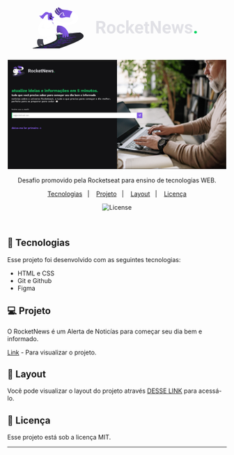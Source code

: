 <h1 align="center">
 <svg width="389" height="94" viewBox="0 0 389 94" fill="none" xmlns="http://www.w3.org/2000/svg">
<g clip-path="url(#clip0_101_8)">
<path d="M36.2001 29.88C36.2001 29.88 33.9655 19.0545 36.0615 14.9602C38.1573 10.866 43.7171 11.9242 44.2366 13.902C44.7564 15.8797 45.0335 20.772 46.6095 20.8934C48.1858 21.0149 49.9006 21.8129 49.5021 23.0099C49.1037 24.207 46.4709 24.8662 46.3324 25.3867C46.1938 25.9071 47.2506 30.9382 47.2506 30.9382L36.2001 29.88Z" fill="#8157E4"/>
<path d="M40.6168 21.5179C41.0952 21.5179 41.4828 20.749 41.4828 19.8004C41.4828 18.8519 41.0952 18.0829 40.6168 18.0829C40.1386 18.0829 39.7507 18.8519 39.7507 19.8004C39.7507 20.749 40.1386 21.5179 40.6168 21.5179Z" fill="#121214"/>
<path d="M43.4398 22.0212C43.9182 22.0212 44.3058 21.2522 44.3058 20.3037C44.3058 19.3551 43.9182 18.5862 43.4398 18.5862C42.9613 18.5862 42.5737 19.3551 42.5737 20.3037C42.5737 21.2522 42.9613 22.0212 43.4398 22.0212Z" fill="#121214"/>
<path d="M40.0104 16.799C40.9458 16.5909 42.6778 16.4 44.1675 17.2501C44.3232 17.3368 44.4965 17.146 44.3751 17.0072C43.6133 16.0531 42.037 14.7519 39.8718 16.5041C39.7333 16.6082 39.8546 16.8338 40.0104 16.799Z" fill="#121214"/>
<path d="M44.0289 24.3803C44.0808 24.2242 43.977 24.0507 43.8212 24.0334C43.0763 23.8946 41.0846 23.4435 39.5084 22.5067C39.5084 22.5067 39.7683 21.8474 39.1099 22.2464C38.4519 22.6455 39.8202 27.4684 42.401 26.6009C43.3015 26.2887 43.8212 24.9702 44.0289 24.3803Z" fill="#121214"/>
<path d="M38.1745 13.503C38.1745 13.503 36.7196 10.467 31.8525 10.467C26.9854 10.467 22.482 20.1128 18.0133 19.0545C13.5273 17.9963 16.9567 21.8303 19.4682 21.8303C19.4682 21.8303 19.3297 22.6283 18.2731 23.0273C17.2166 23.4264 20.2476 25.4041 22.7591 23.9468C22.7591 23.9468 22.6206 24.6061 21.8411 25.5255C21.0444 26.445 23.5559 27.243 25.0108 24.7275C26.4657 22.2119 30.1551 15.4807 34.641 16.0185C39.1099 16.539 38.1745 13.503 38.1745 13.503Z" fill="#8157E4"/>
<path d="M60.137 55.8335C60.137 55.8335 69.6632 66.416 68.4509 73.5289C67.2384 80.6417 59.271 79.4275 59.271 79.4275L52.5158 80.8153L49.9178 81.1623C49.9178 81.1623 51.6498 77.3456 49.0518 72.1411L57.8852 70.0592L51.3555 60.6737L60.137 55.8335Z" fill="white"/>
<path d="M33.0475 68.2376C34.312 70.7183 35.4898 73.6849 35.9055 76.6169C35.9402 76.877 35.5764 76.9813 35.4723 76.7382C34.7971 75.2289 33.6017 73.043 32.2509 72.8175C32.2509 72.8175 18.7407 72.4707 13.891 72.2971C9.04122 72.1236 8.86802 88.0841 16.6623 90.166C24.4565 92.2479 23.9369 87.9109 23.9369 87.9109C23.9369 87.9109 20.1091 86.9219 18.4809 84.1634C18.3597 83.9553 18.6195 83.7123 18.81 83.8686C20.2996 85.0135 23.7983 87.3035 28.0766 87.5638C33.7922 87.9108 45.5702 85.1351 48.688 79.9303C50.8704 76.2874 46.4362 69.4173 43.5786 65.6178C44.3232 66.0342 45.1201 66.572 45.934 67.3007C46.2805 67.613 46.748 67.7345 47.1984 67.665L61.0031 65.3578L57.712 57.6548C54.1268 59.0601 50.4895 61.5758 45.934 63.9698C39.9585 67.1099 34.9356 68.0121 33.0475 68.2376Z" fill="white"/>
<path d="M18.8274 83.8858C20.3169 85.0308 23.8157 87.3207 28.0938 87.581C28.3365 87.5983 28.5961 87.5983 28.856 87.6155C23.3653 83.0704 23.781 75.3677 24.1275 72.6264C20.3342 72.5224 16.16 72.4011 13.891 72.3144C9.04123 72.1408 8.86802 88.1014 16.6623 90.1833C24.4565 92.2652 23.9369 87.9278 23.9369 87.9278C23.9369 87.9278 20.1091 86.9391 18.4809 84.1806C18.3597 83.9551 18.6195 83.7295 18.8274 83.8858Z" fill="#464650"/>
<path d="M101.1 15.6714C98.6581 12.7915 95.1765 10.7271 91.4006 9.23508C90.9677 10.3107 90.1017 11.2302 88.9411 11.4383C88.6121 11.4904 88.1098 11.7333 87.7633 11.768C87.6767 11.82 87.59 11.8721 87.5034 11.9241C87.4862 11.9414 87.469 11.9414 87.4515 11.9588C87.3995 12.0109 87.2782 12.1149 87.1571 12.167C86.932 12.3578 86.724 12.566 86.4988 12.7742C86.2217 13.0518 85.9446 13.3293 85.6847 13.6243C85.6503 13.659 85.6156 13.711 85.5809 13.763C85.529 13.8671 85.477 13.9886 85.4076 14.0927C85.3385 14.3182 85.2519 14.5264 85.1999 14.7519C85.1652 14.9254 85.1305 15.0989 85.0961 15.2724C85.0786 15.55 85.0267 15.8275 85.0095 16.1051C84.9747 16.8164 84.9573 17.5277 84.9747 18.2216C84.992 19.5748 85.0439 20.928 84.94 22.2812C84.9228 22.6108 84.8534 22.9404 84.7668 23.2353C95.6268 25.7856 94.8994 33.1066 83.5023 34.6679C69.646 36.5763 54.4039 31.3718 54.4039 31.3718C54.4039 31.3718 33.3593 25.3866 22.967 30.938C12.5746 36.4895 7.48237 56.6311 19.6761 64.2473C35.0048 73.8236 50.1777 58.4182 61.4706 57.3597C60.6218 55.9372 61.0722 53.8728 62.1287 52.7104C62.4233 52.3808 62.8389 52.1205 63.2893 51.9297C63.2374 51.8605 63.168 51.7737 63.1161 51.7042C63.0641 51.6697 62.9084 51.4786 62.7698 51.3398C62.4924 51.0451 62.2153 50.7675 61.921 50.5072C60.847 49.5358 59.5134 48.6856 58.8379 47.3498C58.2837 46.2394 58.1623 45.1119 58.6474 43.9494C59.0631 42.978 59.981 41.8851 61.1069 41.7463C61.2974 41.7288 61.4879 41.6943 61.6611 41.6768C61.3149 41.6595 60.9684 41.6248 60.6218 41.6248L60.5699 41.0176C60.5699 41.0176 58.3184 38.1376 57.2097 35.8824C57.1233 35.7264 57.3482 35.5876 57.4696 35.7264C58.7168 37.3569 61.3321 40.6013 62.995 41.3644C105.43 43.7759 109.761 25.907 101.1 15.6714ZM57.3829 41.7288C54.3173 42.0411 50.9918 42.9085 47.4064 44.4698C35.2819 49.7265 22.6898 50.1601 19.9012 46.0834C19.7973 45.9446 19.9705 45.771 20.1091 45.8751C20.5248 46.1874 21.1137 46.5169 21.8065 46.5517C21.8758 46.5517 21.9451 46.4997 21.9624 46.4304C22.101 45.5283 23.1055 40.2542 26.7082 37.3569C26.8641 37.2357 27.0373 37.4437 26.9161 37.5825C26.2579 38.2766 25.5131 39.2305 25.0974 40.341C24.9415 40.7401 24.9589 41.1737 25.1494 41.538C25.9115 43.2208 28.2152 48.1653 28.4576 48.1825C29.9819 48.2865 33.8616 48.1305 40.4955 46.3609C47.5277 44.4873 52.3082 41.1912 57.3829 41.7288Z" fill="white"/>
<path d="M53.9363 60.5349C53.1914 60.5869 52.8104 61.4891 53.3127 62.0442C54.9062 63.831 56.95 67.4222 55.1142 72.835C52.6891 79.9826 10.5136 90.8774 0.207831 93.4449C-0.10394 93.5317 -0.0519952 94 0.277096 94L61.3321 93.8265C61.5747 93.8265 61.7999 93.792 62.0251 93.7224C66.5109 92.3172 107.613 78.213 115.199 70.0592C121.452 63.3627 112.064 58.609 108.894 57.256C108.288 56.9957 107.63 56.8917 106.972 56.9437L53.9363 60.5349Z" fill="url(#paint0_radial_101_8)"/>
<path d="M57.2097 64.4206C57.2963 64.6114 57.3482 64.6981 57.4176 64.8889C59.2707 64.7501 60.2062 64.6809 62.094 64.5246C62.0073 64.3513 61.9729 64.247 61.8863 64.0738C59.9982 64.2298 59.063 64.2993 57.2097 64.4206Z" fill="#04D361"/>
<path d="M60.1889 65.6181C60.2583 65.7914 60.2755 65.8781 60.345 66.0689C60.8819 66.0169 61.159 65.9997 61.7133 65.9477C61.6613 65.7741 61.6266 65.6874 61.5572 65.5138C61.003 65.5486 60.7259 65.5834 60.1889 65.6181Z" fill="#04D361"/>
<path d="M62.3019 65.4446C62.3711 65.6178 62.3886 65.7046 62.4577 65.8781C64.2245 65.7221 65.1252 65.6354 66.9611 65.4618C66.8919 65.2883 66.8744 65.219 66.8053 65.0455C64.9691 65.2015 64.0859 65.2883 62.3019 65.4446Z" fill="#6F33EA"/>
<path d="M67.7235 64.9587C67.7929 65.1323 67.8274 65.2015 67.8968 65.375C70.1483 65.167 72.3829 64.9587 74.6344 64.7332C74.5478 64.5772 74.5131 64.5076 74.4267 64.3516C72.1921 64.5424 69.9578 64.7504 67.7235 64.9587Z" fill="#6F33EA"/>
<path d="M58.3705 67.1616C58.4225 67.3351 58.4397 67.4219 58.4744 67.5955C58.9939 67.5432 59.271 67.5087 59.7908 67.4567C59.7561 67.2831 59.7389 67.1964 59.6867 67.0228C59.1499 67.0748 58.89 67.1096 58.3705 67.1616Z" fill="#04D361"/>
<path d="M60.4313 66.9539C60.466 67.1274 60.5008 67.2142 60.5355 67.3874C62.2675 67.2142 63.1507 67.1099 64.9694 66.9366C64.9347 66.7803 64.9175 66.6936 64.8655 66.52C63.0641 66.6936 62.1809 66.7803 60.4313 66.9539Z" fill="#6F33EA"/>
<path d="M73.855 65.6003C73.9245 65.7566 73.9417 65.8259 73.9936 65.9821C75.6046 65.8086 77.2325 65.6351 78.8435 65.4615C78.774 65.3228 78.7396 65.236 78.653 65.0972C76.7302 65.3228 75.7603 65.4095 73.855 65.6003Z" fill="#04D361"/>
<path d="M65.8007 66.416C65.8529 66.572 65.8701 66.6588 65.9048 66.8148C68.1563 66.5895 70.4253 66.3465 72.6771 66.1209C72.6249 65.9649 72.5905 65.8954 72.5386 65.7393C70.304 65.9649 68.0525 66.1904 65.8007 66.416Z" fill="#6F33EA"/>
<path d="M60.7604 69.4173C60.7604 69.5734 60.7604 69.6601 60.7604 69.8162C61.176 69.7641 61.384 69.7469 61.7997 69.6949C61.7997 69.5386 61.8169 69.4693 61.8169 69.313C61.384 69.3478 61.176 69.3653 60.7604 69.4173Z" fill="#04D361"/>
<path d="M62.5618 69.209C62.5618 69.365 62.5618 69.4346 62.5446 69.5906C64.3113 69.3823 65.2292 69.261 67.0998 69.0527C67.0998 68.8967 67.0998 68.8272 67.0998 68.6712C65.2465 68.8967 64.3285 69.0007 62.5618 69.209Z" fill="#6F33EA"/>
<path d="M76.0027 67.665C76.0199 67.8038 76.0371 67.8733 76.0371 68.0293C76.4528 67.9773 76.6607 67.9598 77.0764 67.9078C77.0592 67.769 77.0417 67.6998 77.0245 67.561C76.626 67.5955 76.4183 67.613 76.0027 67.665Z" fill="#AD92FF"/>
<path d="M68.0872 68.5672C68.0872 68.7235 68.0872 68.7927 68.0872 68.949C70.4429 68.6712 72.8158 68.3936 75.1714 68.1336C75.1539 67.9948 75.1539 67.9253 75.1367 67.7693C72.7811 68.0293 70.4429 68.2896 68.0872 68.5672Z" fill="#6F33EA"/>
<path d="M77.908 67.4394C77.9427 67.5782 77.9427 67.6477 77.9599 67.7865C80.4542 67.4914 82.9309 67.1967 85.4251 66.9016C85.3904 66.7628 85.3557 66.6936 85.3212 66.572C82.8442 66.8668 80.3847 67.1619 77.908 67.4394Z" fill="#6F33EA"/>
<path d="M59.8596 73.9799C59.773 74.1187 59.7211 74.188 59.6345 74.3267C60.0504 74.2575 60.2753 74.24 60.7084 74.1707C60.8123 74.0319 60.847 73.9624 60.9336 73.8236C60.5005 73.8932 60.2753 73.9277 59.8596 73.9799Z" fill="#04D361"/>
<path d="M61.9038 73.7199C61.8171 73.8587 61.7652 73.9107 61.6786 74.0495C63.4453 73.8067 64.3977 73.6676 66.3552 73.4076C66.4415 73.2861 66.4937 73.2168 66.5801 73.0781C64.6229 73.3381 63.6705 73.4596 61.9038 73.7199Z" fill="#6F33EA"/>
<path d="M76.1063 71.8805C76.0372 72.0021 76.0025 72.0713 75.9158 72.1929C76.3662 72.1408 76.5914 72.1061 77.059 72.0541C77.1284 71.9325 77.1628 71.8633 77.2322 71.7418C76.7818 71.7938 76.5567 71.8285 76.1063 71.8805Z" fill="#04D361"/>
<path d="M67.6021 72.939C67.5155 73.0778 67.4808 73.1298 67.377 73.2685C69.9059 72.939 72.4345 72.6267 74.9634 72.3144C75.05 72.1931 75.0847 72.1236 75.1539 72.002C72.6425 72.3144 70.131 72.6267 67.6021 72.939Z" fill="#6F33EA"/>
<path d="M78.1676 71.6205C78.0985 71.742 78.0638 71.8113 77.9944 71.9328C80.6966 71.6033 83.3985 71.2737 86.1004 70.9266C86.1526 70.8051 86.1873 70.7359 86.2217 70.6143C83.5545 70.9614 80.8698 71.2909 78.1676 71.6205Z" fill="#6F33EA"/>
<path d="M58.2314 75.992C58.1104 76.1136 58.041 76.1828 57.9024 76.3044C58.3181 76.2348 58.526 76.2176 58.9417 76.1481C59.0802 76.0268 59.1494 75.9573 59.2707 75.836C58.8551 75.888 58.6471 75.9225 58.2314 75.992Z" fill="#04D361"/>
<path d="M60.2928 75.628C60.1714 75.7495 60.1023 75.8188 59.9637 75.9403C61.713 75.68 62.6657 75.5585 64.6576 75.2985C64.7961 75.1769 64.8481 75.1077 64.9866 74.9861C63.0122 75.2464 62.0595 75.3852 60.2928 75.628Z" fill="#6F33EA"/>
<path d="M74.9976 73.7716C74.8765 73.8929 74.8246 73.9624 74.7032 74.084C75.1883 74.0317 75.4307 73.9972 75.9158 73.9452C76.0368 73.8237 76.0888 73.7541 76.2101 73.6329C75.725 73.6849 75.4826 73.7196 74.9976 73.7716Z" fill="#04D361"/>
<path d="M66.0262 74.8471C65.9048 74.9686 65.8357 75.0379 65.7144 75.1594C68.2952 74.8298 70.8932 74.5 73.4738 74.188C73.5951 74.0664 73.6471 73.9969 73.7684 73.8757C71.1876 74.2052 68.6067 74.5175 66.0262 74.8471Z" fill="#6F33EA"/>
<path d="M76.8687 73.5113C76.7649 73.6329 76.7127 73.7021 76.5916 73.8236C79.3801 73.4941 82.1687 73.147 84.9575 72.7999C85.0613 72.6787 85.096 72.6091 85.1999 72.4876C82.4286 72.8347 79.64 73.1642 76.8687 73.5113Z" fill="#6F33EA"/>
<path d="M55.0448 77.2065C54.9062 77.3281 54.8368 77.3801 54.6982 77.5016C55.0448 77.4493 55.2177 77.4148 55.5643 77.3453C55.7028 77.2241 55.7722 77.1718 55.9108 77.0505C55.5643 77.1198 55.391 77.1545 55.0448 77.2065Z" fill="#04D361"/>
<path d="M56.5863 76.9637C56.4477 77.085 56.3786 77.1373 56.2225 77.2585C57.7641 77.0157 58.6301 76.877 60.4663 76.6342C60.622 76.5127 60.6915 76.4606 60.83 76.3391C58.9938 76.5819 58.1278 76.7034 56.5863 76.9637Z" fill="#6F33EA"/>
<path d="M70.2521 75.1942C70.1136 75.3157 70.0441 75.385 69.8884 75.5065C70.3559 75.4545 70.5986 75.4197 71.0834 75.3677C71.2395 75.2462 71.3086 75.1769 71.4471 75.0554C70.9624 75.1074 70.7197 75.1246 70.2521 75.1942Z" fill="#04D361"/>
<path d="M61.7996 76.2003C61.6611 76.3219 61.5745 76.3739 61.4359 76.4954C63.9126 76.1659 66.3721 75.8535 68.8491 75.5412C68.9877 75.4197 69.0743 75.3677 69.2129 75.2462C66.7359 75.5412 64.2592 75.8535 61.7996 76.2003Z" fill="#6F33EA"/>
<path d="M59.271 73.0778C59.2016 73.2166 59.1669 73.2861 59.0977 73.4249C60.7259 73.1821 61.5919 73.0605 63.4106 72.8178C63.4797 72.679 63.5144 72.6094 63.5836 72.4707C61.7824 72.731 60.8989 72.8522 59.271 73.0778Z" fill="#04D361"/>
<path d="M72.5731 71.3429C72.5212 71.4817 72.4865 71.5337 72.4171 71.6728C72.8502 71.6205 73.0582 71.586 73.5083 71.5337C73.5777 71.3949 73.5949 71.3429 73.6471 71.2042C73.2139 71.2562 72.9888 71.2737 72.5731 71.3429Z" fill="#04D361"/>
<path d="M64.5537 72.3489C64.4843 72.4876 64.4498 72.5572 64.3804 72.6959C66.7533 72.3836 69.1437 72.0713 71.5165 71.7765C71.586 71.6377 71.6032 71.5855 71.6726 71.4467C69.2994 71.7418 66.9266 72.0366 64.5537 72.3489Z" fill="#6F33EA"/>
<path d="M74.5478 71.0826C74.4959 71.2214 74.4612 71.2734 74.4092 71.4122C77.0248 71.0826 79.64 70.7703 82.2728 70.4408C82.3075 70.3192 82.3247 70.25 82.3594 70.1112C79.7614 70.4408 77.1633 70.7703 74.5478 71.0826Z" fill="#6F33EA"/>
<path d="M83.3121 70.0072C83.2774 70.1284 83.2602 70.198 83.2255 70.3367C89.0105 69.6081 94.7783 68.8795 100.546 68.0468C100.546 67.9253 100.563 67.8558 100.563 67.7345C94.813 68.5499 89.0627 69.2958 83.3121 70.0072Z" fill="#6F33EA"/>
<path d="M64.4849 70.1112C64.4674 70.2672 64.4502 70.3367 64.4155 70.4755C66.2341 70.25 67.1868 70.1284 69.1268 69.9029C69.144 69.7641 69.1612 69.6946 69.1787 69.5386C67.2562 69.7641 66.3035 69.8857 64.4849 70.1112Z" fill="#04D361"/>
<path d="M78.3756 68.4456C78.3756 68.5844 78.3756 68.6539 78.3756 68.7927C78.8088 68.7407 79.0164 68.7234 79.4496 68.6712C79.4496 68.5324 79.4496 68.4631 79.4324 68.3244C79.0164 68.3764 78.8088 68.3936 78.3756 68.4456Z" fill="#04D361"/>
<path d="M70.2005 69.417C70.183 69.5558 70.183 69.6253 70.1486 69.7814C72.5906 69.4866 75.0329 69.1915 77.4752 68.8967C77.4752 68.7579 77.4752 68.6884 77.4752 68.5496C75.0501 68.8447 72.6253 69.1222 70.2005 69.417Z" fill="#6F33EA"/>
<path d="M80.3503 68.2028C80.3675 68.3416 80.3675 68.4108 80.3675 68.5496C82.9136 68.2376 85.4772 67.9253 88.0231 67.613C88.0059 67.4742 87.9887 67.4222 87.954 67.2834C85.425 67.5954 82.8789 67.9078 80.3503 68.2028Z" fill="#6F33EA"/>
<path d="M57.0714 75.3157C56.9675 75.4372 56.9156 75.5065 56.8115 75.628C58.3186 75.3852 59.1324 75.2637 60.8992 75.0034C61.0205 74.8819 61.0724 74.8126 61.1763 74.6911C59.4095 74.9341 58.5782 75.0729 57.0714 75.3157Z" fill="#6F33EA"/>
<path d="M70.2002 73.5116C70.0964 73.6504 70.0444 73.7024 69.9231 73.8412C70.3735 73.7892 70.5986 73.7544 71.0662 73.7024C71.1703 73.5811 71.2223 73.5116 71.3261 73.3728C70.8757 73.4248 70.6506 73.4596 70.2002 73.5116Z" fill="#04D361"/>
<path d="M81.095 72.1408C81.0084 72.2623 80.9737 72.3319 80.887 72.4531C81.3549 72.4011 81.5973 72.3664 82.0649 72.3144C82.1515 72.1931 82.1862 72.1236 82.2728 72.002C81.8052 72.0543 81.5626 72.0888 81.095 72.1408Z" fill="#04D361"/>
<path d="M62.0945 74.5523C61.9907 74.6736 61.9385 74.7431 61.8174 74.8646C64.1728 74.5348 66.546 74.2225 68.9188 73.9277C69.0227 73.8061 69.0746 73.7369 69.1787 73.6154C66.8231 73.9277 64.4674 74.2225 62.0945 74.5523Z" fill="#6F33EA"/>
<path d="M72.1055 73.2513C72.0013 73.3726 71.9494 73.4421 71.8456 73.5633C74.5303 73.2338 77.2149 72.9042 79.8996 72.5747C79.9863 72.4531 80.0382 72.3839 80.1076 72.2624C77.4573 72.5919 74.7727 72.9215 72.1055 73.2513Z" fill="#6F33EA"/>
<path d="M83.2599 71.8805C83.1905 72.0018 83.1385 72.0713 83.0694 72.1926C85.806 71.8458 88.5598 71.5162 91.2967 71.1519C91.3658 71.0304 91.4006 70.9608 91.4525 70.8396C88.7159 71.2039 85.9793 71.5334 83.2599 71.8805Z" fill="#6F33EA"/>
<path d="M76.6955 64.1258C76.7993 64.2821 76.834 64.3513 76.9207 64.5076C79.2936 64.2821 81.6664 64.039 84.0393 63.779C83.918 63.6402 83.866 63.5707 83.745 63.4319C81.4065 63.6747 79.0509 63.9002 76.6955 64.1258Z" fill="#6F33EA"/>
<path d="M84.7495 63.3276C84.8706 63.4664 84.94 63.5359 85.0438 63.6747C86.4468 63.5359 87.1568 63.4492 88.5598 63.2932C88.4388 63.1544 88.3693 63.0848 88.2308 62.9633C86.8453 63.1196 86.1522 63.1889 84.7495 63.3276Z" fill="#04D361"/>
<path d="M89.2529 62.8596C89.3914 62.9983 89.4608 63.0676 89.5994 63.1891C89.9284 63.1544 90.1017 63.1371 90.4479 63.1024C90.3094 62.9636 90.2402 62.9116 90.1017 62.7728C89.7552 62.8076 89.5819 62.8248 89.2529 62.8596Z" fill="#04D361"/>
<path d="M75.0676 64.2821C75.1542 64.4381 75.2061 64.5077 75.2927 64.6637C75.6912 64.6292 75.8817 64.6117 76.2801 64.5597C76.1935 64.4036 76.1416 64.3341 76.0549 64.1781C75.6565 64.2301 75.466 64.2473 75.0676 64.2821Z" fill="#AD92FF"/>
<path d="M58.7515 68.3416C58.7687 68.5152 58.7859 68.5844 58.8034 68.7579C60.4835 68.5672 61.3495 68.4632 63.1163 68.2721C63.0988 68.1161 63.0988 68.0293 63.0641 67.8733C61.3148 68.0641 60.4316 68.1508 58.7515 68.3416Z" fill="#04D361"/>
<path d="M64.017 67.769C64.0342 67.925 64.0515 68.0118 64.069 68.1678C66.3205 67.925 68.5548 67.6647 70.8066 67.4219C70.7894 67.2659 70.7719 67.1964 70.7372 67.0403C68.4857 67.2831 66.2514 67.5259 64.017 67.769Z" fill="#6F33EA"/>
<path d="M73.041 66.7976C73.0754 66.9536 73.0929 67.0231 73.1273 67.1791C75.5696 66.9016 78.0291 66.6415 80.4714 66.3637C80.4195 66.2249 80.3847 66.1557 80.3328 66.0169C77.908 66.2597 75.483 66.52 73.041 66.7976Z" fill="#6F33EA"/>
<path d="M81.3718 65.8782C81.4412 66.0169 81.4585 66.0862 81.5104 66.225C86.8106 65.6179 92.1108 64.9932 97.3936 64.3166C97.2894 64.1953 97.255 64.1258 97.1509 64.0045C91.9029 64.6637 86.6373 65.2883 81.3718 65.8782Z" fill="#6F33EA"/>
<path d="M71.3955 66.9711C71.4302 67.1271 71.4474 67.1967 71.4646 67.3527C71.8631 67.3007 72.071 67.2834 72.4692 67.2487C72.4348 67.0924 72.4173 67.0231 72.3826 66.8671C71.9844 66.9016 71.7765 66.9363 71.3955 66.9711Z" fill="#AD92FF"/>
<path d="M58.9939 72.0365C58.9592 72.1753 58.9245 72.2621 58.8901 72.4009C60.5008 72.1753 61.3668 72.0541 63.1507 71.811C63.2027 71.6722 63.2202 71.603 63.2721 71.4642C61.4709 71.707 60.6046 71.811 58.9939 72.0365Z" fill="#04D361"/>
<path d="M64.2075 71.3427C64.1556 71.4814 64.1383 71.551 64.0864 71.6898C66.4074 71.3774 68.7455 71.0999 71.0837 70.8048C71.1359 70.666 71.1531 70.5968 71.1878 70.458C68.8494 70.7528 66.5284 71.0479 64.2075 71.3427Z" fill="#6F33EA"/>
<path d="M73.6298 70.1629C73.5951 70.302 73.5779 70.3712 73.5432 70.51C76.1588 70.1977 78.774 69.8681 81.3896 69.5558C81.4068 69.417 81.424 69.365 81.424 69.2263C78.826 69.5386 76.2279 69.8509 73.6298 70.1629Z" fill="#6F33EA"/>
<path d="M82.5324 69.0878C82.5149 69.2265 82.5152 69.2786 82.4977 69.4173C88.0922 68.7235 93.6696 68.0121 99.2641 67.2314C99.2466 67.1099 99.2294 67.0406 99.2122 66.9191C93.6696 67.6825 88.1094 68.3936 82.5324 69.0878Z" fill="#6F33EA"/>
<path d="M71.8803 70.389C71.8456 70.5278 71.8284 70.5971 71.7765 70.7358C72.1921 70.6838 72.4173 70.6666 72.833 70.5971C72.8677 70.4583 72.8849 70.389 72.9196 70.2503C72.504 70.3023 72.296 70.3368 71.8803 70.389Z" fill="#04D361"/>
<path d="M62.6484 64.0218C62.7351 64.195 62.7695 64.2993 62.8561 64.4726C65.0732 64.2993 67.2903 64.1083 69.5074 63.935C69.4208 63.7615 69.3689 63.6919 69.2648 63.5184C67.0652 63.6919 64.8655 63.8655 62.6484 64.0218Z" fill="#6F33EA"/>
<path d="M71.4647 63.3279C71.5685 63.4839 71.6204 63.5707 71.7246 63.7442C74.0108 63.5534 76.297 63.3451 78.5833 63.1371C78.4622 62.9808 78.3928 62.9116 78.2717 62.7553C76.0027 62.9636 73.7337 63.1544 71.4647 63.3279Z" fill="#6F33EA"/>
<path d="M79.0686 62.6861C79.2072 62.8421 79.2591 62.9116 79.3976 63.0676C83.8143 62.6513 88.2483 62.2174 92.665 61.7664C92.492 61.6451 92.4054 61.5756 92.2321 61.4368C87.8326 61.8879 83.4506 62.287 79.0686 62.6861Z" fill="#6F33EA"/>
<path d="M70.062 63.4492C70.1658 63.6227 70.2177 63.6919 70.3043 63.8655C70.6162 63.8307 70.7722 63.8307 71.0837 63.7962C70.9799 63.6399 70.9452 63.5532 70.8413 63.3796C70.5295 63.4144 70.3738 63.4144 70.062 63.4492Z" fill="#AD92FF"/>
<path d="M53.7975 78.1607C53.6418 78.2823 53.5724 78.3343 53.3991 78.4383C54.8368 78.1783 55.6681 78.0392 57.5215 77.7792C57.6948 77.6576 57.7814 77.6056 57.9372 77.4841C56.1013 77.7616 55.2525 77.9004 53.7975 78.1607Z" fill="#04D361"/>
<path d="M54.5422 78.6638C54.369 78.7678 54.2826 78.8374 54.0919 78.9414C54.5597 78.8721 54.8021 78.8201 55.3216 78.7506C55.5124 78.6466 55.599 78.5771 55.772 78.4731C55.2697 78.5598 55.0273 78.5946 54.5422 78.6638Z" fill="#04D361"/>
<path d="M56.4997 78.369C56.3264 78.4903 56.2226 78.5423 56.0493 78.6466C57.7469 78.4035 58.6821 78.2823 60.674 78.022C60.8645 77.9004 60.9511 77.8484 61.1416 77.7444C59.1324 78.0047 58.1973 78.126 56.4997 78.369Z" fill="#6F33EA"/>
<path d="M62.1634 77.6056C61.9729 77.7271 61.8863 77.7792 61.6958 77.8832C64.3286 77.5536 66.9785 77.2413 69.6113 76.9465C69.7846 76.825 69.8884 76.773 70.0617 76.6514C67.4289 76.9637 64.7961 77.2933 62.1634 77.6056Z" fill="#6F33EA"/>
<path d="M51.3555 79.8088C51.1647 79.9131 51.0784 79.9651 50.8876 80.0691C51.2861 79.9998 51.494 79.9651 51.9269 79.8955C52.1174 79.7915 52.2215 79.7395 52.412 79.618C51.9616 79.6875 51.7537 79.7395 51.3555 79.8088Z" fill="#04D361"/>
<path d="M53.0356 79.514C52.8451 79.618 52.7413 79.67 52.5508 79.7915C54.0229 79.5488 54.8717 79.4272 56.7076 79.1844C56.9156 79.0801 57.0194 79.0109 57.2099 78.9069C55.374 79.1669 54.5252 79.2884 53.0356 79.514Z" fill="#6F33EA"/>
<path d="M67.2904 77.6924C67.0999 77.8136 66.9961 77.8656 66.7881 77.9699C68.7453 77.7444 70.7197 77.5361 72.6772 77.3281C72.8677 77.2065 72.9716 77.1545 73.162 77.033C71.2048 77.2585 69.2476 77.4668 67.2904 77.6924Z" fill="#04D361"/>
<path d="M58.1798 78.7856C57.9718 78.8896 57.8852 78.9589 57.6775 79.0632C60.1889 78.7336 62.7175 78.4386 65.2465 78.161C65.4541 78.0395 65.5583 77.9875 65.7487 77.8835C63.2026 78.161 60.6912 78.4558 58.1798 78.7856Z" fill="#6F33EA"/>
<path d="M49.8831 81.1101C49.6579 81.2143 49.5368 81.2663 49.3116 81.3704C49.6579 81.3183 49.8311 81.2836 50.1949 81.2316C50.4373 81.1276 50.5414 81.0756 50.7666 80.9713C50.4028 81.0233 50.2296 81.058 49.8831 81.1101Z" fill="#04D361"/>
<path d="M51.4421 80.867C51.2169 80.9713 51.0959 81.0233 50.8532 81.1273C52.4467 80.9018 53.3474 80.7802 55.3047 80.5547C55.5473 80.4507 55.6684 80.3987 55.8936 80.2946C53.9363 80.5374 53.0356 80.6414 51.4421 80.867Z" fill="#6F33EA"/>
<path d="M65.9048 79.1847C65.6796 79.2887 65.5586 79.358 65.3159 79.4622C65.801 79.4102 66.0609 79.3927 66.5457 79.3407C66.7883 79.2367 66.8922 79.1672 67.1346 79.0632C66.6323 79.1152 66.3899 79.1499 65.9048 79.1847Z" fill="#04D361"/>
<path d="M56.9325 80.1731C56.6899 80.2771 56.5688 80.3291 56.3436 80.4334C58.9936 80.1383 61.6436 79.8435 64.311 79.566C64.5534 79.4617 64.6748 79.3925 64.9 79.2885C62.2325 79.5832 59.5825 79.8608 56.9325 80.1731Z" fill="#6F33EA"/>
<path d="M68.1736 78.9589C67.9484 79.0801 67.8274 79.1321 67.6022 79.2364C70.5812 78.9414 73.5605 78.629 76.5395 78.3343C76.7646 78.2127 76.8685 78.1607 77.0937 78.0392C74.1147 78.3515 71.1354 78.6466 68.1736 78.9589Z" fill="#6F33EA"/>
<path d="M42.1411 84.2156C41.8468 84.3197 41.7082 84.3544 41.3964 84.4584C41.7082 84.4237 41.8815 84.3889 42.2277 84.3544C42.5223 84.2501 42.6781 84.2156 42.9724 84.1114C42.6434 84.1461 42.4701 84.1634 42.1411 84.2156Z" fill="#04D361"/>
<path d="M43.6477 84.0246C43.3534 84.1289 43.1973 84.1809 42.903 84.2677C44.4443 84.0941 45.345 83.9901 47.3197 83.7991C47.6315 83.695 47.7873 83.643 48.0816 83.539C46.09 83.7298 45.1893 83.8338 43.6477 84.0246Z" fill="#6F33EA"/>
<path d="M58.3358 82.6368C58.024 82.7409 57.8683 82.8104 57.5737 82.9144C58.0762 82.8796 58.3358 82.8449 58.8556 82.8104C59.1674 82.7061 59.3232 82.6368 59.6175 82.5328C59.098 82.5848 58.8556 82.6021 58.3358 82.6368Z" fill="#04D361"/>
<path d="M49.1212 83.452C48.8093 83.5563 48.6533 83.6083 48.3415 83.7123C51.0609 83.4695 53.7978 83.2264 56.5169 83.0184C56.8287 82.9141 56.9847 82.8621 57.2963 82.7409C54.5597 82.9489 51.8403 83.192 49.1212 83.452Z" fill="#6F33EA"/>
<path d="M60.6915 82.4461C60.3797 82.5501 60.2411 82.6196 59.9293 82.7236C62.995 82.4808 66.0781 82.2378 69.1437 81.995C69.4555 81.8735 69.5941 81.8215 69.8887 81.6999C66.8228 81.9602 63.7571 82.2033 60.6915 82.4461Z" fill="#6F33EA"/>
<path d="M37.5339 85.6554C37.2049 85.7594 37.0489 85.7942 36.7198 85.8982C37.0144 85.8635 37.1702 85.8462 37.5165 85.8114C37.8458 85.7074 38.0015 85.6727 38.3305 85.5687C37.9843 85.5859 37.8283 85.6031 37.5339 85.6554Z" fill="#04D361"/>
<path d="M38.9366 85.4819C38.6073 85.5859 38.4516 85.6207 38.105 85.7247C39.5775 85.5686 40.4607 85.4819 42.4007 85.3259C42.7469 85.2216 42.903 85.1696 43.2492 85.0656C41.3095 85.2391 40.426 85.3259 38.9366 85.4819Z" fill="#6F33EA"/>
<path d="M53.5032 84.3022C53.1569 84.4065 53.0009 84.4757 52.6547 84.5797C53.1569 84.5452 53.4166 84.5277 53.9363 84.4929C54.2826 84.3889 54.4558 84.3197 54.7851 84.2154C54.2829 84.2329 54.023 84.2502 53.5032 84.3022Z" fill="#04D361"/>
<path d="M44.2885 84.996C43.9595 85.1 43.7862 85.152 43.4397 85.256C46.1591 85.0305 48.8785 84.8397 51.5976 84.6489C51.9441 84.5449 52.1174 84.4929 52.4464 84.3714C49.727 84.5622 47.0079 84.7705 44.2885 84.996Z" fill="#6F33EA"/>
<path d="M55.8761 84.1286C55.5298 84.2329 55.3738 84.3022 55.0275 84.4062C58.1279 84.1982 61.211 83.9899 64.3113 83.7818C64.6576 83.6603 64.8136 83.6083 65.1598 83.4868C62.0595 83.6951 58.9592 83.9031 55.8761 84.1286Z" fill="#6F33EA"/>
<path d="M33.4287 86.5921C33.0997 86.6789 32.9437 86.7309 32.6146 86.8176C32.8051 86.7829 32.8917 86.7653 33.1169 86.7309C33.4459 86.6441 33.6192 86.5921 33.9482 86.5053C33.723 86.5401 33.6192 86.5573 33.4287 86.5921Z" fill="#04D361"/>
<path d="M34.3811 86.4533C34.0521 86.5401 33.8788 86.5921 33.5498 86.6961C34.5891 86.5573 35.2818 86.4881 36.8928 86.3493C37.2391 86.245 37.4123 86.193 37.7588 86.1062C36.1306 86.245 35.4379 86.3145 34.3811 86.4533Z" fill="#6F33EA"/>
<path d="M46.9732 85.3776C46.627 85.4819 46.4365 85.5339 46.0728 85.6379C46.5575 85.6031 46.8002 85.5859 47.285 85.5511C47.6487 85.4471 47.822 85.3951 48.1857 85.2736C47.7007 85.3431 47.4583 85.3604 46.9732 85.3776Z" fill="#04D361"/>
<path d="M38.6249 86.0197C38.2786 86.1237 38.1054 86.1758 37.7589 86.2625C40.2011 86.0545 42.6434 85.881 45.0854 85.7247C45.4492 85.6206 45.6224 85.5686 45.9862 85.4646C43.5267 85.6206 41.0844 85.7942 38.6249 86.0197Z" fill="#6F33EA"/>
<path d="M43.3189 83.5908C43.0418 83.6948 42.9033 83.7295 42.6262 83.8336C43.8037 83.6428 44.5487 83.556 46.2288 83.348C46.5231 83.2437 46.6617 83.1917 46.9388 83.1049C45.2589 83.3132 44.514 83.4 43.3189 83.5908Z" fill="#04D361"/>
<path d="M56.2051 82.1683C55.9105 82.2723 55.7719 82.3246 55.4776 82.4286C55.9452 82.3938 56.1876 82.359 56.6726 82.3246C56.967 82.2203 57.1055 82.1683 57.4001 82.047C56.915 82.099 56.6727 82.1162 56.2051 82.1683Z" fill="#04D361"/>
<path d="M47.8567 83.0012C47.5624 83.1052 47.4239 83.1572 47.1293 83.2615C49.5888 82.9839 52.0311 82.7584 54.4906 82.5328C54.7852 82.4285 54.9237 82.3765 55.218 82.2725C52.7585 82.4981 50.299 82.7236 47.8567 83.0012Z" fill="#6F33EA"/>
<path d="M58.4222 81.9602C58.1279 82.0642 57.9893 82.1162 57.6947 82.2378C60.6912 81.9775 63.6877 81.7172 66.6842 81.4744C66.9785 81.3528 67.117 81.3008 67.3941 81.1793C64.3977 81.4396 61.4187 81.6999 58.4222 81.9602Z" fill="#6F33EA"/>
<path d="M68.4851 81.0925C68.208 81.2141 68.0695 81.2661 67.7751 81.3876C74.0972 80.8497 80.4192 80.3466 86.7065 79.6528C86.9836 79.5312 87.1221 79.462 87.3992 79.3232C81.1119 80.0171 74.7899 80.5374 68.4851 81.0925Z" fill="#6F33EA"/>
<path d="M51.5113 81.4048C51.2689 81.5088 51.1303 81.5609 50.8876 81.6651C52.6372 81.4396 53.607 81.3356 55.7028 81.11C55.9627 81.0058 56.084 80.9537 56.3436 80.8497C54.2479 81.0753 53.2605 81.1793 51.5113 81.4048Z" fill="#04D361"/>
<path d="M66.8053 79.7568C66.5629 79.8611 66.4415 79.9303 66.1816 80.0343C66.6839 79.9823 66.9438 79.9651 67.4461 79.9131C67.706 79.7915 67.8273 79.7395 68.0697 79.6355C67.5674 79.6875 67.3075 79.7223 66.8053 79.7568Z" fill="#04D361"/>
<path d="M57.4176 80.711C57.158 80.815 57.0367 80.867 56.7768 80.9713C59.5656 80.6762 62.3369 80.3986 65.1254 80.1383C65.3853 80.0343 65.5064 79.9648 65.7491 79.8608C62.9777 80.1383 60.2064 80.4159 57.4176 80.711Z" fill="#6F33EA"/>
<path d="M69.1437 79.5312C68.9013 79.6528 68.78 79.7048 68.5201 79.8088C71.5341 79.514 74.5478 79.2364 77.5615 78.9414C77.8042 78.8201 77.9252 78.7681 78.1504 78.6466C75.1539 78.9589 72.1402 79.2364 69.1437 79.5312Z" fill="#6F33EA"/>
<path d="M38.2439 85.1698C37.9496 85.2566 37.7935 85.3086 37.4992 85.3954C38.4344 85.2394 39.058 85.1526 40.5648 84.9791C40.8766 84.875 41.0324 84.8403 41.3617 84.736C39.8374 84.9271 39.1793 85.0138 38.2439 85.1698Z" fill="#6F33EA"/>
<path d="M50.0913 83.9378C49.762 84.0419 49.6062 84.0939 49.2772 84.1979C49.7448 84.1634 49.97 84.1459 50.455 84.1114C50.7841 84.0071 50.9398 83.9551 51.2689 83.8511C50.7841 83.8858 50.5414 83.9031 50.0913 83.9378Z" fill="#04D361"/>
<path d="M62.2847 82.9839C61.9729 83.1055 61.7997 83.1575 61.4879 83.2787C62.0248 83.2442 62.2847 83.2267 62.8214 83.1747C63.1507 83.0532 63.3065 83.0012 63.6183 82.8799C63.0813 82.9319 62.8214 82.9492 62.2847 82.9839Z" fill="#04D361"/>
<path d="M42.1581 84.6665C41.8462 84.7705 41.6905 84.8225 41.3615 84.9092C43.6824 84.6665 46.0034 84.4757 48.3068 84.2849C48.6361 84.1806 48.7919 84.1286 49.1209 84.0246C46.8 84.2154 44.479 84.4237 42.1581 84.6665Z" fill="#6F33EA"/>
<path d="M52.2562 83.764C51.9272 83.8683 51.7714 83.9203 51.4421 84.0243C54.4214 83.7988 57.4004 83.5732 60.3797 83.3477C60.7087 83.2264 60.8648 83.1744 61.1938 83.0701C58.2145 83.2957 55.2355 83.5212 52.2562 83.764Z" fill="#6F33EA"/>
<path d="M64.727 82.8101C64.4152 82.9314 64.2419 82.9837 63.9301 83.1049C66.9613 82.8794 70.0097 82.6538 73.0407 82.4283C73.37 82.307 73.5257 82.2375 73.8376 82.1162C70.7891 82.3418 67.7579 82.5846 64.727 82.8101Z" fill="#6F33EA"/>
<path d="M72.8846 76.3394C72.7113 76.4609 72.6247 76.5129 72.4517 76.6342C75.4135 76.3046 78.3753 75.9751 81.3371 75.628C81.4929 75.5068 81.5795 75.4548 81.7355 75.3332C78.791 75.6628 75.8292 76.0099 72.8846 76.3394Z" fill="#6F33EA"/>
<path d="M82.9828 75.1942C82.827 75.3157 82.7404 75.3677 82.5846 75.4892C84.3166 75.2985 85.1826 75.1942 86.8972 74.9861C87.0532 74.8646 87.1224 74.8126 87.2784 74.6911C85.5808 74.8821 84.7148 74.9861 82.9828 75.1942Z" fill="#04D361"/>
<path d="M88.4735 74.535C88.3177 74.6566 88.2483 74.7258 88.0925 74.8474C88.4907 74.7954 88.6987 74.7778 89.0971 74.7258C89.2529 74.6043 89.3223 74.535 89.478 74.4135C89.0796 74.4655 88.8891 74.483 88.4735 74.535Z" fill="#04D361"/>
<path d="M70.8585 76.5647C70.6852 76.6859 70.5986 76.7379 70.4081 76.8595C70.8932 76.8075 71.1356 76.7727 71.6207 76.7207C71.7939 76.5992 71.8803 76.5472 72.0536 76.4259C71.586 76.4952 71.3436 76.5127 70.8585 76.5647Z" fill="#04D361"/>
<path d="M50.0913 80.5377C49.8833 80.6417 49.7795 80.6937 49.5715 80.7978C50.8188 80.5725 51.5635 80.4509 53.2264 80.2254C53.4516 80.1214 53.5554 80.0691 53.7631 79.9651C52.1177 80.1906 51.3555 80.2946 50.0913 80.5377Z" fill="#04D361"/>
<path d="M54.6638 79.8263C54.4561 79.9303 54.3348 79.9823 54.1268 80.0866C56.5 79.7743 58.8729 79.4792 61.2629 79.2192C61.4881 79.1149 61.5922 79.0457 61.8171 78.9417C59.4271 79.2192 57.0542 79.4968 54.6638 79.8263Z" fill="#6F33EA"/>
<path d="M64.4843 78.6463C64.2766 78.7506 64.1553 78.8198 63.9476 78.9239C66.8747 78.5943 69.8192 78.2995 72.7463 77.9872C72.9543 77.8656 73.0581 77.8136 73.2658 77.6921C70.3387 78.0044 67.4116 78.3167 64.4843 78.6463Z" fill="#6F33EA"/>
<path d="M74.5131 77.5536C74.3051 77.6749 74.2013 77.7269 73.9933 77.8484C80.1767 77.1893 86.3777 76.5474 92.5437 75.784C92.7341 75.6625 92.8383 75.5932 93.0113 75.4717C86.8625 76.2351 80.6965 76.8942 74.5131 77.5536Z" fill="#6F33EA"/>
<path d="M62.5618 78.8549C62.3541 78.9589 62.2328 79.0284 62.0076 79.1324C62.458 79.0804 62.7004 79.0632 63.1507 79.0112C63.3759 78.9069 63.48 78.8376 63.6877 78.7333C63.2374 78.7856 63.0122 78.8029 62.5618 78.8549Z" fill="#04D361"/>
<path d="M44.9124 82.8971C44.6525 83.0012 44.5312 83.0359 44.2713 83.1399C45.4144 82.9492 46.1247 82.8449 47.7701 82.6368C48.0472 82.5328 48.1685 82.4805 48.4456 82.3765C46.8002 82.6021 46.0727 82.7061 44.9124 82.8971Z" fill="#04D361"/>
<path d="M49.3117 82.2723C49.0518 82.3763 48.9132 82.4283 48.6361 82.5323C51.0265 82.2375 53.4341 81.9947 55.8241 81.7692C56.1012 81.6649 56.2398 81.6129 56.5169 81.5089C54.1093 81.7344 51.7017 81.9947 49.3117 82.2723Z" fill="#6F33EA"/>
<path d="M59.2363 81.2316C58.9592 81.3356 58.8207 81.3876 58.5436 81.5091C61.5573 81.2316 64.571 80.954 67.5847 80.6765C67.8621 80.5549 67.9831 80.5029 68.2602 80.3989C65.2637 80.659 62.25 80.9368 59.2363 81.2316Z" fill="#6F33EA"/>
<path d="M69.5769 80.2601C69.3173 80.3817 69.1787 80.4337 68.9188 80.5549C75.1714 79.9998 81.4243 79.4447 87.6769 78.7508C87.9368 78.6293 88.0581 78.5601 88.3177 78.4385C82.0651 79.1324 75.8123 79.6875 69.5769 80.2601Z" fill="#6F33EA"/>
<path d="M57.175 81.4224C56.8804 81.5436 56.7246 81.5956 56.43 81.7172C56.9323 81.6652 57.1922 81.6479 57.6945 81.5956C57.989 81.4744 58.1448 81.4224 58.4391 81.3008C57.9368 81.3528 57.6772 81.3701 57.175 81.4224Z" fill="#04D361"/>
<path d="M58.6993 77.3801C58.5435 77.5013 58.4569 77.5533 58.2836 77.6749C60.7084 77.3278 63.1335 77.0158 65.5755 76.7207C65.7488 76.5992 65.8182 76.5472 65.9915 76.4259C63.5492 76.7379 61.1244 77.033 58.6993 77.3801Z" fill="#6F33EA"/>
<path d="M68.6067 76.1139C68.4506 76.2351 68.3643 76.2871 68.2083 76.4086C71.0662 76.0616 73.9069 75.732 76.7646 75.4025C76.9206 75.2809 76.9897 75.2289 77.1458 75.1074C74.2704 75.4372 71.4299 75.7668 68.6067 76.1139Z" fill="#6F33EA"/>
<path d="M78.1332 74.9859C77.9947 75.1074 77.908 75.1594 77.7695 75.2806C83.208 74.6563 88.6295 74.0144 94.0508 73.3203C94.1719 73.199 94.2413 73.1295 94.3626 73.0082C88.9586 73.7021 83.5545 74.344 78.1332 74.9859Z" fill="#6F33EA"/>
<path d="M66.9094 76.3044C66.7534 76.4259 66.6667 76.4779 66.4935 76.5994C66.8747 76.5474 67.048 76.5299 67.4289 76.4779C67.6022 76.3564 67.6713 76.3044 67.8446 76.1831C67.4636 76.2524 67.2731 76.2696 66.9094 76.3044Z" fill="#04D361"/>
<path d="M31.0037 87.2687C30.6746 87.3555 30.5014 87.4075 30.1548 87.4942C30.8651 87.373 31.4368 87.3035 32.9089 87.1647C33.2727 87.0607 33.4459 87.0259 33.7922 86.9219C32.32 87.0779 31.7311 87.1474 31.0037 87.2687Z" fill="#04D361"/>
<path d="M29.5835 87.8066C29.2197 87.9106 29.0465 87.9453 28.6827 88.0493C28.9946 88.0146 29.1678 87.9973 29.5315 87.9626C29.8953 87.8586 30.0858 87.8238 30.4495 87.7198C30.0683 87.7546 29.8953 87.7718 29.5835 87.8066Z" fill="#04D361"/>
<path d="M30.9865 87.6678C30.6227 87.7721 30.4323 87.8066 30.0685 87.9108C31.3849 87.8066 32.199 87.7373 34.0524 87.6158C34.4333 87.5118 34.6238 87.4598 35.005 87.3555C33.1342 87.4942 32.3204 87.5638 30.9865 87.6678Z" fill="#6F33EA"/>
<path d="M35.9746 87.3035C35.5933 87.4075 35.4029 87.4595 35.0219 87.5635C37.6891 87.4075 40.3566 87.2512 43.0065 87.1124C43.405 87.0084 43.5955 86.9392 43.9767 86.8349C41.3264 86.9912 38.6417 87.1472 35.9746 87.3035Z" fill="#6F33EA"/>
<path d="M25.8596 88.6567C25.4959 88.7435 25.3227 88.7955 24.9589 88.8995C25.1321 88.8648 25.2361 88.8648 25.4785 88.83C25.8423 88.726 26.0328 88.6912 26.3966 88.5872C26.1368 88.6045 26.0329 88.622 25.8596 88.6567Z" fill="#04D361"/>
<path d="M26.7603 88.5352C26.3966 88.6392 26.206 88.674 25.825 88.778C26.743 88.6912 27.3839 88.6392 28.9254 88.5352C29.3238 88.4309 29.5143 88.3789 29.8953 88.2749C28.3537 88.3964 27.6957 88.4484 26.7603 88.5352Z" fill="#6F33EA"/>
<path d="M39.6122 87.7371C39.2137 87.8413 39.006 87.9106 38.6076 88.0146C40.6515 87.9106 42.7125 87.8238 44.7564 87.7371C45.1548 87.6158 45.3625 87.5638 45.7609 87.4423C43.7171 87.5463 41.656 87.633 39.6122 87.7371Z" fill="#04D361"/>
<path d="M30.7612 88.2229C30.3803 88.3269 30.1723 88.3789 29.7914 88.4829C32.199 88.3269 34.6065 88.2054 37.0141 88.1014C37.4123 87.9974 37.6203 87.9454 38.0187 87.8238C35.5936 87.9454 33.1688 88.0666 30.7612 88.2229Z" fill="#6F33EA"/>
<path d="M21.0443 90.0097C20.6459 90.1138 20.4554 90.166 20.057 90.2525C20.2475 90.2353 20.3515 90.2353 20.5766 90.218C20.975 90.1138 21.1828 90.0617 21.5812 89.975C21.356 89.975 21.2348 89.9925 21.0443 90.0097Z" fill="#04D361"/>
<path d="M22.0319 89.9232C21.6335 90.0272 21.4256 90.0792 21.0273 90.1833C22.1185 90.114 22.846 90.0793 24.5607 90.01C24.9764 89.9057 25.1843 89.8537 25.5999 89.7497C23.8852 89.8189 23.1404 89.8537 22.0319 89.9232Z" fill="#6F33EA"/>
<path d="M35.2474 89.3506C34.8142 89.4722 34.6065 89.5242 34.1734 89.6454C34.6757 89.6282 34.9181 89.6109 35.4379 89.5934C35.8707 89.4721 36.0959 89.4199 36.5118 89.2986C35.9921 89.3159 35.7497 89.3331 35.2474 89.3506Z" fill="#04D361"/>
<path d="M26.5179 89.6974C26.1022 89.8014 25.8944 89.8537 25.4614 89.9577C28.0249 89.8537 30.5711 89.7494 33.1344 89.6627C33.5673 89.5414 33.7753 89.4894 34.2084 89.3851C31.6448 89.4894 29.0814 89.5759 26.5179 89.6974Z" fill="#6F33EA"/>
<path d="M37.568 89.2636C37.1352 89.3851 36.9272 89.4371 36.4943 89.5586C39.5772 89.4546 42.6603 89.3503 45.7434 89.2463C46.1763 89.1248 46.4015 89.0556 46.8346 88.934C43.7343 89.038 40.6512 89.1596 37.568 89.2636Z" fill="#6F33EA"/>
<path d="M7.98462 93.3062C7.55159 93.4102 7.32643 93.4797 6.8761 93.5837C7.032 93.5837 7.11861 93.5837 7.30914 93.5837C7.75947 93.4797 7.98462 93.4102 8.43496 93.3062C8.24443 93.3062 8.1405 93.3062 7.98462 93.3062Z" fill="#AD92FF"/>
<path d="M8.83359 93.2889C8.38325 93.3929 8.1581 93.4624 7.70776 93.5664C8.67771 93.5492 9.3532 93.5492 10.9987 93.5317C11.4663 93.4104 11.7088 93.3584 12.1765 93.2369C10.5137 93.2716 9.82086 93.2716 8.83359 93.2889Z" fill="#6F33EA"/>
<path d="M21.616 93.1151C21.131 93.2366 20.8885 93.3059 20.3862 93.4274C20.8712 93.4274 21.131 93.4274 21.6333 93.4101C22.1183 93.2886 22.3781 93.2194 22.8631 93.0978C22.3608 93.1151 22.1183 93.1151 21.616 93.1151Z" fill="#04D361"/>
<path d="M13.0597 93.2366C12.592 93.3581 12.3496 93.4101 11.8819 93.5317C14.3934 93.4969 16.8876 93.4794 19.399 93.4449C19.884 93.3233 20.1265 93.2541 20.6115 93.1326C18.0827 93.1673 15.5712 93.2018 13.0597 93.2366Z" fill="#6F33EA"/>
<path d="M23.9197 93.0979C23.4347 93.2194 23.1922 93.2886 22.6899 93.4102C25.7037 93.3754 28.7349 93.3581 31.7486 93.3234C32.2509 93.1846 32.4933 93.1326 32.9956 92.9938C29.9819 93.0286 26.9508 93.0631 23.9197 93.0979Z" fill="#6F33EA"/>
<path d="M10.9812 92.4559C10.5655 92.56 10.3404 92.612 9.92468 92.716C10.3404 92.6987 10.7734 92.6815 11.9858 92.664C12.4362 92.56 12.6613 92.4907 13.0943 92.3864C11.8646 92.4212 11.4142 92.4384 10.9812 92.4559Z" fill="#04D361"/>
<path d="M21.0963 92.2304C20.6287 92.3517 20.3862 92.4037 19.9185 92.5252C20.3689 92.5252 20.594 92.508 21.0616 92.508C21.5293 92.3864 21.7718 92.3344 22.2395 92.2129C21.7718 92.2129 21.5467 92.2129 21.0963 92.2304Z" fill="#04D361"/>
<path d="M13.7525 92.3692C13.3022 92.4732 13.077 92.5427 12.6267 92.6467C14.7398 92.5947 16.8703 92.56 18.9833 92.5252C19.451 92.4039 19.6935 92.3517 20.1611 92.2304C18.0307 92.2824 15.883 92.3172 13.7525 92.3692Z" fill="#6F33EA"/>
<path d="M23.2267 92.1784C22.759 92.2999 22.5166 92.3519 22.049 92.4735C25.0108 92.4212 27.9725 92.3867 30.917 92.3347C31.4021 92.2132 31.6445 92.1437 32.1121 92.0224C29.1503 92.0744 26.1885 92.1264 23.2267 92.1784Z" fill="#6F33EA"/>
<path d="M33.2208 92.0049C32.7357 92.1264 32.4933 92.1956 32.0082 92.3172C37.9493 92.2304 43.9076 92.1436 49.8487 92.0744C50.3682 91.9356 50.6105 91.8661 51.1303 91.7101C45.1546 91.8141 39.1791 91.9009 33.2208 92.0049Z" fill="#6F33EA"/>
<path d="M20.334 90.6171C19.9183 90.7212 19.7105 90.7732 19.2775 90.8772C20.6111 90.8252 21.4598 90.7907 23.3651 90.7211C23.7981 90.6171 24.0233 90.5476 24.4563 90.4436C22.5337 90.5304 21.685 90.5651 20.334 90.6171Z" fill="#04D361"/>
<path d="M34.7279 90.1316C34.2775 90.2528 34.0523 90.3048 33.6192 90.4264C34.1387 90.4091 34.3986 90.4091 34.9184 90.3916C35.3687 90.2703 35.5936 90.2183 36.044 90.0968C35.4898 90.0968 35.2302 90.114 34.7279 90.1316Z" fill="#04D361"/>
<path d="M25.4609 90.4263C25.0279 90.5303 24.8027 90.5996 24.3697 90.7039C27.089 90.6171 29.8083 90.5303 32.5449 90.4608C32.9953 90.3396 33.2205 90.2876 33.6536 90.166C30.917 90.2353 28.1976 90.322 25.4609 90.4263Z" fill="#6F33EA"/>
<path d="M37.1177 90.062C36.6674 90.1835 36.4422 90.2355 35.9918 90.3568C39.0749 90.2703 42.1578 90.1835 45.2237 90.114C45.6741 89.9925 45.8992 89.9232 46.3496 89.8017C43.2837 89.8712 40.2009 89.958 37.1177 90.062Z" fill="#6F33EA"/>
<path d="M46.9732 86.6788C46.5923 86.8004 46.4015 86.8524 46.0034 86.9564C49.1728 86.8004 52.3426 86.6268 55.5296 86.4708C55.928 86.3493 56.1185 86.2973 56.4994 86.1758C53.3124 86.3493 50.143 86.5053 46.9732 86.6788Z" fill="#6F33EA"/>
<path d="M57.816 86.1065C57.4348 86.2278 57.2443 86.2973 56.8459 86.4185C58.6993 86.332 59.6172 86.2798 61.3839 86.1933C61.7824 86.0717 61.9729 86.0022 62.3541 85.881C60.5873 85.9677 59.6694 86.0022 57.816 86.1065Z" fill="#04D361"/>
<path d="M63.6011 85.7942C63.2198 85.9154 63.0121 85.985 62.6309 86.1065C63.0466 86.089 63.2545 86.0717 63.653 86.0542C64.0514 85.933 64.2419 85.8634 64.6228 85.7422C64.2244 85.7594 64.0167 85.7767 63.6011 85.7942Z" fill="#04D361"/>
<path d="M44.8255 86.7828C44.4443 86.8871 44.2538 86.9564 43.8553 87.0604C44.3576 87.0259 44.6175 87.0259 45.137 86.9912C45.5355 86.8871 45.7259 86.8176 46.1072 86.7136C45.5874 86.7484 45.3278 86.7656 44.8255 86.7828Z" fill="#04D361"/>
<path d="M23.3482 89.3158C22.9845 89.4026 22.7939 89.4546 22.4128 89.5586C22.9151 89.4894 23.3828 89.4371 24.6299 89.3506C25.0282 89.2463 25.2188 89.1943 25.6172 89.1075C24.3528 89.1943 23.8851 89.2291 23.3482 89.3158Z" fill="#04D361"/>
<path d="M26.2925 89.0555C25.8941 89.1598 25.7036 89.2118 25.3052 89.3159C27.4356 89.1771 29.5659 89.0903 31.6964 88.9863C32.1121 88.882 32.32 88.83 32.7185 88.7087C30.5705 88.8128 28.4403 88.9168 26.2925 89.0555Z" fill="#6F33EA"/>
<path d="M35.3684 88.5872C34.9525 88.6915 34.7448 88.7608 34.3292 88.8651C37.3601 88.7435 40.3741 88.622 43.405 88.5007C43.8207 88.3792 44.0286 88.3272 44.4443 88.2057C41.4131 88.3097 38.3994 88.4484 35.3684 88.5872Z" fill="#6F33EA"/>
<path d="M45.7782 88.1361C45.3625 88.2577 45.1545 88.3097 44.7389 88.4312C50.9915 88.1881 57.2269 87.9626 63.4798 87.6678C63.9126 87.529 64.1378 87.4595 64.5537 87.3207C58.3009 87.633 52.0308 87.8761 45.7782 88.1361Z" fill="#6F33EA"/>
<path d="M33.446 88.674C33.0303 88.7783 32.8223 88.8303 32.4239 88.9515C32.8743 88.9343 33.0994 88.9171 33.5498 88.8995C33.9655 88.7955 34.1734 88.726 34.5891 88.622C34.1215 88.6392 33.8963 88.6392 33.446 88.674Z" fill="#04D361"/>
<path d="M14.1163 91.6405C13.7007 91.7446 13.5101 91.7966 13.0944 91.9009C13.4408 91.8661 13.8392 91.8489 14.9824 91.8141C15.4154 91.7101 15.6232 91.6578 16.0562 91.5538C14.9131 91.5885 14.4974 91.6058 14.1163 91.6405Z" fill="#04D361"/>
<path d="M16.7144 91.5196C16.2814 91.6236 16.0562 91.6756 15.6232 91.7796C17.6844 91.7104 19.7455 91.6584 21.8067 91.6063C22.257 91.4848 22.4822 91.4328 22.9325 91.3288C20.854 91.398 18.7756 91.4501 16.7144 91.5196Z" fill="#6F33EA"/>
<path d="M25.5481 91.2765C25.0978 91.3977 24.8726 91.4497 24.405 91.5713C27.4014 91.502 30.3978 91.4325 33.4118 91.3805C33.8794 91.259 34.1046 91.1897 34.5721 91.0682C31.5584 91.1202 28.5619 91.1897 25.5481 91.2765Z" fill="#6F33EA"/>
<path d="M35.8882 91.0334C35.4204 91.155 35.1955 91.2242 34.7276 91.3457C40.7725 91.2242 46.8174 91.103 52.8448 90.9814C53.3299 90.8426 53.5723 90.7731 54.0574 90.6343C48.0125 90.7559 41.9503 90.8946 35.8882 91.0334Z" fill="#6F33EA"/>
<path d="M23.66 91.311C23.2097 91.4323 22.9846 91.4845 22.5169 91.6058C22.9499 91.5885 23.1751 91.5885 23.6428 91.5713C24.0931 91.4498 24.3355 91.3978 24.7859 91.2762C24.3182 91.2935 24.0931 91.311 23.66 91.311Z" fill="#04D361"/>
<path d="M34.4333 86.8699C34.0696 86.9739 33.8966 87.0087 33.5328 87.1127C35.8016 86.9219 38.0706 86.7656 40.3396 86.6096C40.7209 86.5056 40.8938 86.4536 41.2576 86.3493C38.9888 86.5228 36.7023 86.6788 34.4333 86.8699Z" fill="#6F33EA"/>
<path d="M43.9598 86.193C43.5961 86.297 43.4053 86.349 43.0244 86.4706C46.0728 86.2798 49.104 86.1062 52.1524 85.9327C52.5333 85.8112 52.7066 85.7592 53.0876 85.6379C50.0391 85.8112 47.0082 86.0022 43.9598 86.193Z" fill="#6F33EA"/>
<path d="M54.1959 85.5686C53.8322 85.6902 53.6417 85.7422 53.2605 85.8637C58.9936 85.5339 64.7267 85.2218 70.4426 84.8575C70.8235 84.7187 71.0143 84.6665 71.378 84.5277C65.6621 84.9095 59.929 85.2391 54.1959 85.5686Z" fill="#6F33EA"/>
<path d="M42.21 86.297C41.8462 86.4013 41.6558 86.4533 41.2745 86.5573C41.6558 86.5401 41.8462 86.5226 42.2447 86.5053C42.6256 86.4013 42.7989 86.3493 43.1798 86.245C42.7814 86.2625 42.5909 86.2798 42.21 86.297Z" fill="#04D361"/>
<path d="M108.912 57.256C108.306 56.9957 107.647 56.8917 106.989 56.9437L53.9364 60.5349C53.1917 60.5869 52.8107 61.4891 53.313 62.0442C53.7112 62.4953 54.1443 63.0676 54.5428 63.7615C54.5947 63.727 54.6291 63.7095 54.6813 63.675C54.9584 63.2064 55.426 62.9116 55.963 62.8596L109.639 57.5856C109.38 57.464 109.137 57.36 108.912 57.256Z" fill="#D7D7E1"/>
<path d="M68.1911 4.74188C65.593 3.87447 58.1451 -2.71797 57.9721 1.27219C57.7989 5.26236 64.2075 11.3343 64.2075 11.3343C58.1451 7.86463 56.4997 2.01818 56.4997 2.01818C55.0795 1.93144 53.9883 2.41719 53.815 4.04795C53.2955 9.25252 60.9164 14.804 60.9164 14.804C54.1615 11.6813 52.7758 5.78281 52.7758 5.78281C51.7365 6.12977 50.0044 8.38508 52.7758 12.3752C55.5471 16.3654 61.0897 18.4472 61.0897 18.4472C63.6877 13.4162 68.7109 10.6404 70.7891 12.2018C72.8677 13.7631 71.1357 17.0593 71.1357 17.0593C73.7337 16.8858 74.0802 19.4881 74.0802 19.4881C71.8284 17.5798 68.7109 18.2737 68.7109 18.2737C70.9624 17.0593 71.4822 11.6813 68.1911 12.8957C64.9003 14.1101 59.7042 20.0086 63.1682 22.7843C66.6323 25.5601 76.0719 22.3506 76.0719 22.3506C79.9 22.3506 83.0522 22.7496 85.5289 23.4262C86.2911 18.6727 89.201 13.208 91.5913 9.32191C81.9091 5.4532 70.0617 5.36643 68.1911 4.74188Z" fill="url(#paint1_linear_101_8)"/>
<path d="M63.1682 57.308C63.1682 57.308 64.554 59.5632 69.2306 59.3896C69.2306 59.3896 66.6323 67.717 69.7501 69.105C72.7813 70.458 74.0111 60.7949 74.0802 60.2746C74.0802 60.2571 74.0802 60.2571 74.0802 60.2571V60.2746C74.0283 60.7429 73.1104 68.6019 75.2928 69.105C77.5443 69.6254 78.4103 60.2571 78.4103 60.2571C78.4103 60.2571 78.2373 69.4518 81.5281 67.5435C84.819 65.6351 82.5674 55.2261 76.1588 48.6336C71.4475 43.7762 65.0391 40.8096 56.8637 41.7983C54.5775 49.6398 55.7031 55.1741 57.0022 58.3835C59.1672 57.6548 61.2285 57.2212 63.1682 57.308Z" fill="url(#paint2_linear_101_8)"/>
<path d="M56.7574 62.0823C56.9437 61.7588 56.7257 61.2827 56.2701 61.0193C55.8144 60.756 55.2938 60.8046 55.1072 61.1281C54.9207 61.4518 55.1389 61.9276 55.5945 62.1913C56.0502 62.4546 56.5708 62.406 56.7574 62.0823Z" fill="#AAAABC"/>
<path d="M59.1821 61.9087C59.3687 61.5853 59.1505 61.1092 58.6949 60.8458C58.2392 60.5822 57.7186 60.6311 57.5323 60.9545C57.3457 61.2783 57.5639 61.7541 58.0193 62.0177C58.4749 62.2811 58.9956 62.2324 59.1821 61.9087Z" fill="#AAAABC"/>
<path d="M61.6069 61.7349C61.7935 61.4115 61.5756 60.9354 61.1199 60.672C60.6643 60.4084 60.1437 60.4573 59.9571 60.7807C59.7705 61.1045 59.9887 61.5803 60.4444 61.8439C60.9 62.1073 61.4206 62.0586 61.6069 61.7349Z" fill="#04D361"/>
<path d="M43.4397 29.1339L45.6396 32.4648C45.9167 32.8811 45.6221 33.4537 45.1026 33.4537C44.7908 33.4537 44.6003 33.8005 44.7733 34.0608L47.3888 38.1203C47.458 38.2419 47.5793 38.2939 47.7179 38.2939H48.2896C48.5495 38.2939 48.7919 38.4499 48.8785 38.693C49.1903 39.4736 49.8656 41.2777 50.3506 42.9085L49.9003 43.0648C49.9003 43.0648 49.1556 40.5318 48.4973 38.9357C48.4281 38.7622 48.2549 38.6754 48.0816 38.693L47.5793 38.7622C47.3369 38.797 47.0942 38.693 46.9557 38.4674L44.098 33.9568C43.8381 33.5577 44.098 33.0371 44.5656 32.9851L44.7042 32.9679C44.9813 32.9331 45.137 32.6555 45.016 32.3952L43.4397 29.1339Z" fill="#D7D7E1"/>
<path d="M45.8304 34.5297L47.5971 37.236C47.7184 37.4095 47.9089 37.4787 48.0647 37.4095H48.0819C48.3418 37.3052 48.4284 36.9236 48.2551 36.6461L46.4712 33.9398C46.3846 33.8183 46.2632 33.7488 46.1422 33.7315C45.7957 33.7315 45.6052 34.1999 45.8304 34.5297Z" fill="#8157E4"/>
<path d="M156.888 49.0922H152.222V59.5148H146.365V31.0436H156.927C160.285 31.0436 162.875 31.7931 164.697 33.2924C166.52 34.7917 167.431 36.91 167.431 39.6474C167.431 41.59 167.007 43.213 166.162 44.5165C165.329 45.8072 164.059 46.837 162.355 47.6063L168.504 59.2411V59.5148H162.218L156.888 49.0922ZM152.222 44.3407H156.947C158.417 44.3407 159.556 43.9692 160.363 43.2261C161.17 42.4699 161.574 41.4334 161.574 40.1168C161.574 38.7742 161.19 37.7182 160.422 36.9489C159.667 36.18 158.502 35.7954 156.927 35.7954H152.222V44.3407ZM170.652 48.7404C170.652 46.6415 171.055 44.7707 171.862 43.1282C172.669 41.4857 173.827 40.2147 175.337 39.3151C176.86 38.4157 178.623 37.966 180.628 37.966C183.478 37.966 185.802 38.8392 187.598 40.5863C189.407 42.3331 190.415 44.7056 190.624 47.7039L190.663 49.1509C190.663 52.3969 189.758 55.0042 187.949 56.9726C186.14 58.9282 183.712 59.9058 180.667 59.9058C177.621 59.9058 175.187 58.9282 173.365 56.9726C171.556 55.0172 170.652 52.358 170.652 48.9946V48.7404ZM176.294 49.1509C176.294 51.1585 176.671 52.6967 177.426 53.7658C178.181 54.8217 179.261 55.3496 180.667 55.3496C182.034 55.3496 183.101 54.8281 183.869 53.7852C184.637 52.7295 185.02 51.0478 185.02 48.7404C185.02 46.7719 184.637 45.2465 183.869 44.1647C183.101 43.0826 182.021 42.5417 180.628 42.5417C179.248 42.5417 178.181 43.0826 177.426 44.1647C176.671 45.2334 176.294 46.8957 176.294 49.1509ZM202.923 55.3496C203.964 55.3496 204.81 55.0628 205.461 54.4894C206.112 53.9157 206.45 53.1531 206.476 52.2014H211.767C211.754 53.6353 211.363 54.9522 210.596 56.1514C209.828 57.3378 208.773 58.2633 207.433 58.9282C206.105 59.5799 204.635 59.9058 203.021 59.9058C200.001 59.9058 197.619 58.9477 195.875 57.0313C194.131 55.1021 193.259 52.4425 193.259 49.0532V48.6817C193.259 45.4226 194.125 42.822 195.856 40.8794C197.587 38.9371 199.962 37.966 202.982 37.966C205.624 37.966 207.739 38.7219 209.326 40.2342C210.927 41.7332 211.741 43.7345 211.767 46.2374H206.476C206.45 45.1422 206.112 44.2559 205.461 43.5779C204.81 42.8871 203.951 42.5417 202.884 42.5417C201.569 42.5417 200.574 43.0239 199.897 43.9886C199.233 44.9403 198.901 46.4916 198.901 48.6425V49.2293C198.901 51.4063 199.233 52.9707 199.897 53.9223C200.561 54.8737 201.569 55.3496 202.923 55.3496ZM222.661 51.0281L220.63 53.0619V59.5148H214.988V29.4793H220.63V46.1201L221.724 44.712L227.131 38.357H233.906L226.273 47.176L234.57 59.5148H228.088L222.661 51.0281ZM245.678 59.9058C242.581 59.9058 240.056 58.9541 238.103 57.051C236.164 55.1477 235.194 52.6122 235.194 49.4443V48.8967C235.194 46.7719 235.604 44.875 236.424 43.2063C237.244 41.5246 238.403 40.2342 239.899 39.3348C241.409 38.4221 243.127 37.966 245.053 37.966C247.943 37.966 250.214 38.8784 251.867 40.7034C253.533 42.5286 254.366 45.1164 254.366 48.4664V50.7739H240.915C241.097 52.1558 241.643 53.2638 242.554 54.0981C243.478 54.9324 244.644 55.3496 246.049 55.3496C248.223 55.3496 249.921 54.5611 251.145 52.9837L253.917 56.0927C253.071 57.2921 251.925 58.2308 250.481 58.9085C249.036 59.5735 247.435 59.9058 245.678 59.9058ZM245.034 42.5417C243.915 42.5417 243.004 42.9196 242.301 43.6758C241.611 44.4319 241.168 45.5138 240.973 46.9218H248.821V46.4721C248.795 45.2207 248.457 44.2559 247.806 43.5779C247.156 42.8871 246.231 42.5417 245.034 42.5417ZM264.342 33.1556V38.357H267.954V42.5024H264.342V53.0619C264.342 53.8439 264.492 54.4046 264.791 54.7436C265.09 55.0823 265.663 55.252 266.509 55.252C267.134 55.252 267.687 55.2063 268.168 55.1151V59.3974C267.062 59.7364 265.923 59.9058 264.752 59.9058C260.796 59.9058 258.778 57.9048 258.7 53.9026V42.5024H255.615V38.357H258.7V33.1556H264.342ZM294.582 59.5148H288.726L277.325 40.7818V59.5148H271.468V31.0436H277.325L288.746 49.8158V31.0436H294.582V59.5148ZM309.048 59.9058C305.952 59.9058 303.426 58.9541 301.474 57.051C299.536 55.1477 298.567 52.6122 298.567 49.4443V48.8967C298.567 46.7719 298.975 44.875 299.797 43.2063C300.616 41.5246 301.774 40.2342 303.27 39.3348C304.781 38.4221 306.499 37.966 308.423 37.966C311.314 37.966 313.585 38.8784 315.237 40.7034C316.903 42.5286 317.736 45.1164 317.736 48.4664V50.7739H304.286C304.467 52.1558 305.014 53.2638 305.925 54.0981C306.849 54.9324 308.015 55.3496 309.42 55.3496C311.594 55.3496 313.294 54.5611 314.515 52.9837L317.289 56.0927C316.442 57.2921 315.296 58.2308 313.852 58.9085C312.408 59.5735 310.806 59.9058 309.048 59.9058ZM308.404 42.5417C307.285 42.5417 306.374 42.9196 305.672 43.6758C304.983 44.4319 304.539 45.5138 304.345 46.9218H312.194V46.4721C312.166 45.2207 311.828 44.2559 311.178 43.5779C310.528 42.8871 309.603 42.5417 308.404 42.5417ZM339.33 51.8299L342.101 38.357H347.548L342.159 59.5148H337.436L333.435 46.1982L329.431 59.5148H324.728L319.338 38.357H324.786L327.537 51.8104L331.403 38.357H335.484L339.33 51.8299ZM361.801 53.6681C361.801 52.977 361.456 52.4361 360.765 52.0451C360.09 51.641 358.996 51.2823 357.486 50.9694C352.463 49.9137 349.95 47.7756 349.95 44.5557C349.95 42.6785 350.725 41.1141 352.274 39.8627C353.835 38.5981 355.873 37.966 358.383 37.966C361.065 37.966 363.206 38.5981 364.808 39.8627C366.421 41.1272 367.229 42.7697 367.229 44.7904H361.587C361.587 43.982 361.326 43.3173 360.804 42.7958C360.285 42.2613 359.471 41.9941 358.363 41.9941C357.414 41.9941 356.678 42.209 356.159 42.6393C355.637 43.0695 355.378 43.6171 355.378 44.2821C355.378 44.9078 355.67 45.4162 356.256 45.8072C356.855 46.1851 357.858 46.5177 359.263 46.8045C360.668 47.0781 361.853 47.391 362.817 47.7431C365.796 48.838 367.287 50.735 367.287 53.4334C367.287 55.3626 366.46 56.927 364.808 58.1265C363.153 59.3126 361.02 59.9058 358.402 59.9058C356.633 59.9058 355.059 59.5929 353.679 58.9672C352.313 58.3284 351.238 57.4615 350.458 56.3666C349.678 55.2584 349.286 54.0656 349.286 52.7879H354.634C354.687 53.7919 355.059 54.5611 355.748 55.0954C356.439 55.6299 357.361 55.8972 358.521 55.8972C359.602 55.8972 360.415 55.6953 360.962 55.2909C361.52 54.8737 361.801 54.3328 361.801 53.6681Z" fill="#E1E1E6"/>
<path d="M371.23 56.7382C371.23 55.8385 371.53 55.1085 372.127 54.5481C372.74 53.9874 373.501 53.7071 374.412 53.7071C375.336 53.7071 376.097 53.9874 376.697 54.5481C377.308 55.1085 377.613 55.8385 377.613 56.7382C377.613 57.6245 377.313 58.3481 376.716 58.9085C376.117 59.4561 375.35 59.7298 374.412 59.7298C373.487 59.7298 372.726 59.4561 372.127 58.9085C371.53 58.3481 371.23 57.6245 371.23 56.7382Z" fill="#04D361"/>
</g>
<defs>
<radialGradient id="paint0_radial_101_8" cx="0" cy="0" r="1" gradientUnits="userSpaceOnUse" gradientTransform="translate(110.548 48.2209) scale(143.645 143.877)">
<stop offset="0.2882" stop-color="#27272E"/>
<stop offset="1" stop-color="#121214"/>
</radialGradient>
<linearGradient id="paint1_linear_101_8" x1="91.1326" y1="20.9809" x2="39.3316" y2="2.85001" gradientUnits="userSpaceOnUse">
<stop offset="0.3276" stop-color="#8157E4"/>
<stop offset="0.395" stop-color="#7D55DD"/>
<stop offset="0.495" stop-color="#724EC9"/>
<stop offset="0.615" stop-color="#6143A8"/>
<stop offset="0.7508" stop-color="#49347A"/>
<stop offset="0.8976" stop-color="#2A2141"/>
<stop offset="1" stop-color="#121214"/>
</linearGradient>
<linearGradient id="paint2_linear_101_8" x1="90.4185" y1="45.9855" x2="44.0592" y2="64.9156" gradientUnits="userSpaceOnUse">
<stop offset="0.3276" stop-color="#8157E4"/>
<stop offset="0.395" stop-color="#7D55DD"/>
<stop offset="0.495" stop-color="#724EC9"/>
<stop offset="0.615" stop-color="#6143A8"/>
<stop offset="0.7508" stop-color="#49347A"/>
<stop offset="0.8976" stop-color="#2A2141"/>
<stop offset="1" stop-color="#121214"/>
</linearGradient>
<clipPath id="clip0_101_8">
<rect width="389" height="94" fill="white"/>
</clipPath>
</defs>
</svg>


</h1>
<p align="center">
  <a href="https://rafael-malaquias.github.io/">
    <img height="250em" src="assest/Screenshot_1.png">
    </a>
</p>

<p align="center">
Desafio promovido pela Rocketseat para ensino de tecnologias WEB.
</p>

<p align="center">
  <a href="#-tecnologias">Tecnologias</a>&nbsp;&nbsp;&nbsp;|&nbsp;&nbsp;&nbsp;
  <a href="#https://rafael-malaquias.github.io/">Projeto</a>&nbsp;&nbsp;&nbsp;|&nbsp;&nbsp;&nbsp;
  <a href="#-layout">Layout</a>&nbsp;&nbsp;&nbsp;|&nbsp;&nbsp;&nbsp;
  <a href="#memo-licença">Licença</a>
</p>

<p align="center">
  <img alt="License" src="https://img.shields.io/static/v1?label=license&message=MIT&color=49AA26&labelColor=000000">
</p>

<br>



## 🚀 Tecnologias

Esse projeto foi desenvolvido com as seguintes tecnologias:

- HTML e CSS
- Git e Github
- Figma

## 💻 Projeto

O RocketNews é um Alerta de Noticías para começar seu dia bem e informado.

[Link](https://rafael-malaquias.github.io/) - Para visualizar o projeto.

## 🔖 Layout

Você pode visualizar o layout do projeto através [DESSE LINK](https://www.figma.com/file/5WaCBJSrj4O8IxhqkQp3Hw/RocketNews-%E2%80%A2-Desafio-Discover-(Community)?mode=dev) para acessá-lo.

##  📝 Licença

Esse projeto está sob a licença MIT.

---